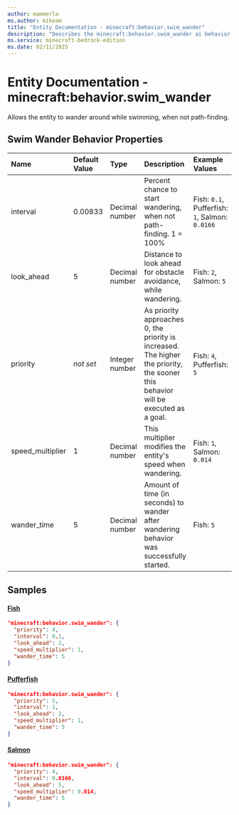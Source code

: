 ```yaml
---
author: mammerla
ms.author: mikeam
title: "Entity Documentation - minecraft:behavior.swim_wander"
description: "Describes the minecraft:behavior.swim_wander ai behavior component"
ms.service: minecraft-bedrock-edition
ms.date: 02/11/2025 
---
```


# Entity Documentation - minecraft:behavior.swim_wander

Allows the entity to wander around while swimming, when not path-finding.


## Swim Wander Behavior Properties

|Name       |Default Value |Type |Description |Example Values |
|:----------|:-------------|:----|:-----------|:------------- |
| interval | 0.00833 | Decimal number | Percent chance to start wandering, when not path-finding. 1 = 100% | Fish: `0.1`, Pufferfish: `1`, Salmon: `0.0166` | 
| look_ahead | 5 | Decimal number | Distance to look ahead for obstacle avoidance, while wandering. | Fish: `2`, Salmon: `5` | 
| priority | *not set* | Integer number | As priority approaches 0, the priority is increased. The higher the priority, the sooner this behavior will be executed as a goal. | Fish: `4`, Pufferfish: `5` | 
| speed_multiplier | 1 | Decimal number | This multiplier modifies the entity's speed when wandering. | Fish: `1`, Salmon: `0.014` | 
| wander_time | 5 | Decimal number | Amount of time (in seconds) to wander after wandering behavior was successfully started. | Fish: `5` | 

## Samples

#### [Fish](https://github.com/Mojang/bedrock-samples/tree/preview/behavior_pack/entities/fish.json)


```json
"minecraft:behavior.swim_wander": {
  "priority": 4,
  "interval": 0.1,
  "look_ahead": 2,
  "speed_multiplier": 1,
  "wander_time": 5
}
```

#### [Pufferfish](https://github.com/Mojang/bedrock-samples/tree/preview/behavior_pack/entities/pufferfish.json)


```json
"minecraft:behavior.swim_wander": {
  "priority": 5,
  "interval": 1,
  "look_ahead": 2,
  "speed_multiplier": 1,
  "wander_time": 5
}
```

#### [Salmon](https://github.com/Mojang/bedrock-samples/tree/preview/behavior_pack/entities/salmon.json)


```json
"minecraft:behavior.swim_wander": {
  "priority": 4,
  "interval": 0.0166,
  "look_ahead": 5,
  "speed_multiplier": 0.014,
  "wander_time": 5
}
```
